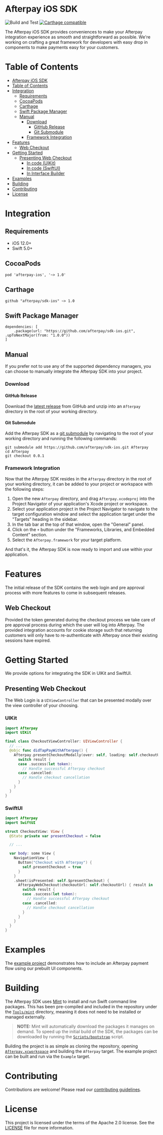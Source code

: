 # Afterpay iOS SDK

![Build and Test][badge-ci] [![Carthage compatible][badge-carthage]][carthage]

The Afterpay iOS SDK provides conveniences to make your Afterpay integration experience as smooth and straightforward as possible. We're working on crafting a great framework for developers with easy drop in components to make payments easy for your customers.

# Table of Contents

- [Afterpay iOS SDK](#afterpay-ios-sdk)
- [Table of Contents](#table-of-contents)
- [Integration](#integration)
  - [Requirements](#requirements)
  - [CocoaPods](#cocoapods)
  - [Carthage](#carthage)
  - [Swift Package Manager](#swift-package-manager)
  - [Manual](#manual)
    - [Download](#download)
      - [GitHub Release](#github-release)
      - [Git Submodule](#git-submodule)
    - [Framework Integration](#framework-integration)
- [Features](#features)
  - [Web Checkout](#web-checkout)
- [Getting Started](#getting-started)
  - [Presenting Web Checkout](#presenting-web-checkout)
    - [In code (UIKit)](#in-code-uikit)
    - [In code (SwiftUI)](#in-code-swiftui)
    - [In Interface Builder](#in-interface-builder)
- [Examples](#examples)
- [Building](#building)
- [Contributing](#contributing)
- [License](#license)

# Integration

## Requirements

- iOS 12.0+
- Swift 5.0+

## CocoaPods

```
pod 'afterpay-ios', '~> 1.0'
```

## Carthage

```
github "afterpay/sdk-ios" ~> 1.0
```

## Swift Package Manager

```
dependencies: [
    .package(url: "https://github.com/afterpay/sdk-ios.git", .upToNextMajor(from: "1.0.0"))
]
```

## Manual

If you prefer not to use any of the supported dependency managers, you can choose to manually integrate the Afterpay SDK into your project.

### Download

#### GitHub Release

Download the [latest release][latest-release] from GitHub and unzip into an `Afterpay` directory in the root of your working directory.

#### Git Submodule

Add the Afterpay SDK as a [git submodule][git-submodule] by navigating to the root of your working directory and running the following commands:

```
git submodule add https://github.com/afterpay/sdk-ios.git Afterpay
cd Afterpay
git checkout 0.0.1
```

### Framework Integration

Now that the Afterpay SDK resides in the `Afterpay` directory in the root of your working directory, it can be added to your project or workspace with the following steps:

1. Open the new `Afterpay` directory, and drag `Afterpay.xcodeproj` into the Project Navigator of your application's Xcode project or workspace.
2. Select your application project in the Project Navigator to navigate to the target configuration window and select the application target under the "Targets" heading in the sidebar.
3. In the tab bar at the top of that window, open the "General" panel.
4. Click on the `+` button under the "Frameworks, Libraries, and Embedded Content" section.
5. Select the `Afterpay.framework` for your target platform.

And that's it, the Afterpay SDK is now ready to import and use within your application.

# Features

The initial release of the SDK contains the web login and pre approval process with more features to come in subsequent releases.

## Web Checkout

Provided the token generated during the checkout process we take care of pre approval process during which the user will log into Afterpay. The provided integration accounts for cookie storage such that returning customers will only have to re-authenticate with Afterpay once their existing sessions have expired.

# Getting Started

We provide options for integrating the SDK in UIKit and SwiftUI.

## Presenting Web Checkout

The Web Login is a `UIViewController` that can be presented modally over the view controller of your choosing.

### UIKit

```swift
import Afterpay
import UIKit

final class CheckoutViewController: UIViewController {
  // ...
  @objc func didTapPayWithAfterpay() {
    Afterpay.presentCheckoutModally(over: self, loading: self.checkoutUrl) { result in
      switch result {
      case .success(let token):
        // Handle successful Afterpay checkout
      case .cancelled:
        // Handle checkout cancellation
      }
    }
  }
}
```

### SwiftUI

```swift
import Afterpay
import SwiftUI

struct CheckoutView: View {
  @State private var presentCheckout = false

  // ...

  var body: some View {
    NavigationView {
      Button("Checkout with Afterpay") {
        self.presentCheckout = true
      }
    }
    .sheet(isPresented: self.$presentCheckout) {
      AfterpayWebCheckout(checkoutUrl: self.checkoutUrl) { result in
        switch result {
        case .success(let token):
          // Handle successful Afterpay checkout
        case .cancelled:
          // Handle checkout cancellation
        }
      }
    }
  }
}
```

# Examples

The [example project][example] demonstrates how to include an Afterpay payment flow using our prebuilt UI components.

# Building

The Afterpay SDK uses [Mint][mint] to install and run Swift command line packages. This has been pre-compiled and included in the repository under the [`Tools/mint`][mint-directory] directory, meaning it does not need to be installed or managed externally.

> **NOTE:** Mint will automatically download the packages it manages on demand. To speed up the initial build of the SDK, the packages can be downloaded by running the [`Scripts/bootstrap`][bootstrap] script.

Building the project is as simple as cloning the repository, opening [`Afterpay.xcworkspace`][afterpay-workspace] and building the `Afterpay` target. The example project can be built and run via the `Example` target.

# Contributing

Contributions are welcome! Please read our [contributing guidelines][contributing].

# License

This project is licensed under the terms of the Apache 2.0 license. See the [LICENSE][license] file for more information.

<!-- Links: -->
[afterpay-workspace]: Afterpay.xcworkspace
[badge-ci]: https://github.com/afterpay/sdk-ios/workflows/Build%20and%20Test/badge.svg?branch=master&event=push
[badge-carthage]: https://img.shields.io/badge/Carthage-compatible-4BC51D.svg?style=flat
[bootstrap]: Scripts/bootstrap
[carthage]: https://github.com/Carthage/Carthage
[contributing]: CONTRIBUTING.md
[example]: Example
[git-submodule]: https://git-scm.com/docs/git-submodule
[latest-release]: https://github.com/afterpay/sdk-ios/releases/latest
[license]: LICENSE
[mint]: https://github.com/yonaskolb/Mint
[mint-directory]: Tools/mint
